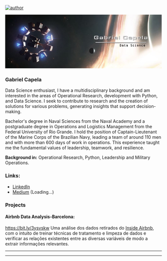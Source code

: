 [![author](https://img.shields.io/badge/author-gabrielcapela-blue.svg)](https://www.linkedin.com/in/gabrielcapela)
<p align="center">
  <img src="interestelar_cover.jpg" >
</p>

### Gabriel Capela

Data Science enthusiast, I have a multidisciplinary background and am interested in the areas of Operational Research, development with Python, and Data Science.
I seek to contribute to research and the creation of solutions for various problems, generating insights that support decision-making.

Bachelor's degree in Naval Sciences from the Naval Academy and a postgraduate degree in Operations and Logistics Management from the Federal University of Rio Grande.
I hold the position of Captain-Lieutenant of the Marine Corps of the Brazilian Navy, leading a team of around 110 men and with more than 600 days of work in operations. This experience taught me the fundamental values of leadership, teamwork, and resilience.

**Background in:** Operational Research, Python, Leadership and Military Operations.



### Links:

* [LinkedIn](https://www.linkedin.com/in/gabrielcapela)
* [Medium](https:) (Loading...)


### **Projects**
#### Airbnb Data Analysis-Barcelona:
https://bit.ly/3ysvskw
Uma análise dos dados retirados do [Inside Airbnb](http://insideairbnb.com/get-the-data.html), com o intuito de treinar técnicas de tratamento e limpeza de dados e verificar as relações existentes entre as diversas variáveis de modo a extrair informações relevantes.



* **
---

